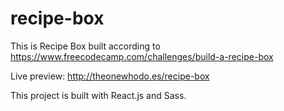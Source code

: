 # recipe-box
This is Recipe Box built according to https://www.freecodecamp.com/challenges/build-a-recipe-box 

Live preview: http://theonewhodo.es/recipe-box

This project is built with React.js and Sass.

